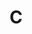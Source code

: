 ---
weight: 999
title: C
description: "Documentation for C"
icon: "c"
icontype: "simple"
toc: false
---